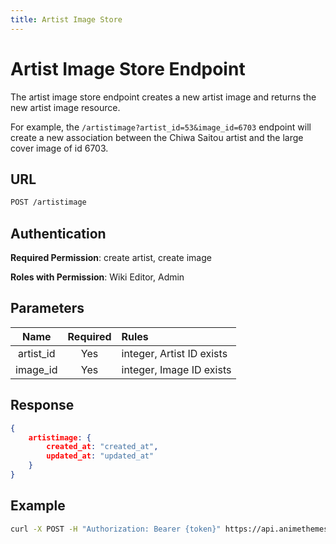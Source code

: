 ```yaml
---
title: Artist Image Store
---
```


# Artist Image Store Endpoint

The artist image store endpoint creates a new artist image and returns the new artist image resource.

For example, the `/artistimage?artist_id=53&image_id=6703` endpoint will create a new association between the Chiwa Saitou artist and the large cover image of id 6703.

## URL

```sh
POST /artistimage
```

## Authentication

**Required Permission**: create artist, create image

**Roles with Permission**: Wiki Editor, Admin

## Parameters

| Name      | Required | Rules                     |
| :-------: | :------: | :------------------------ |
| artist_id | Yes      | integer, Artist ID exists |
| image_id  | Yes      | integer, Image ID exists  |

## Response

```json
{
    artistimage: {
        created_at: "created_at",
        updated_at: "updated_at"
    }
}
```

## Example

```bash
curl -X POST -H "Authorization: Bearer {token}" https://api.animethemes.moe/artistimage/
```
